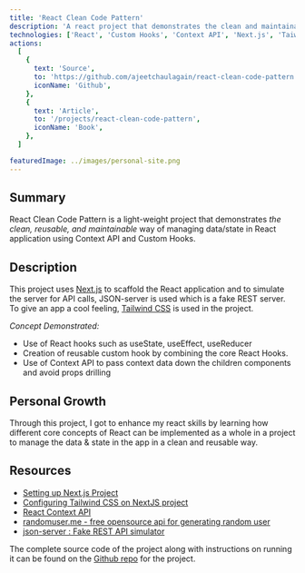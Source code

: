 ```yaml
---
title: 'React Clean Code Pattern'
description: 'A react project that demonstrates the clean and maintainable way of managing data and state'
technologies: ['React', 'Custom Hooks', 'Context API', 'Next.js', 'Taiwind CSS']
actions:
  [
    {
      text: 'Source',
      to: 'https://github.com/ajeetchaulagain/react-clean-code-pattern',
      iconName: 'Github',
    },
    {
      text: 'Article',
      to: '/projects/react-clean-code-pattern',
      iconName: 'Book',
    },
  ]

featuredImage: ../images/personal-site.png
---
```


## Summary

React Clean Code Pattern is a light-weight project that demonstrates _the clean, reusable, and maintainable_ way of managing data/state in React application using Context API and Custom Hooks.

## Description

This project uses [Next.js](https://nextjs.org/) to scaffold the React application and to simulate the server for API calls, JSON-server is used which is a fake REST server. To give an app a cool feeling, [Tailwind CSS](https://tailwindcss.com/) is used in the project.

_Concept Demonstrated:_

- Use of React hooks such as useState, useEffect, useReducer
- Creation of reusable custom hook by combining the core React Hooks.
- Use of Context API to pass context data down the children components and avoid props drilling

## Personal Growth

Through this project, I got to enhance my react skills by learning how different core concepts of React can be implemented as a whole in a project to manage the data & state in the app in a clean and reusable way.

## Resources

- [Setting up Next.js Project](https://nextjs.org/docs/getting-started)
- [Configuring Tailwind CSS on NextJS project](https://statickit.com/guides/next-js-tailwind)
- [React Context API](https://reactjs.org/docs/context.html)
- [randomuser.me - free opensource api for generating random user](https://randomuser.me/)
- [json-server : Fake REST API simulator](https://github.com/typicode/json-server)

The complete source code of the project along with instructions on running it can be found on the [Github repo](https://github.com/ajeetchaulagain/react-clean-code-pattern) for the project.
